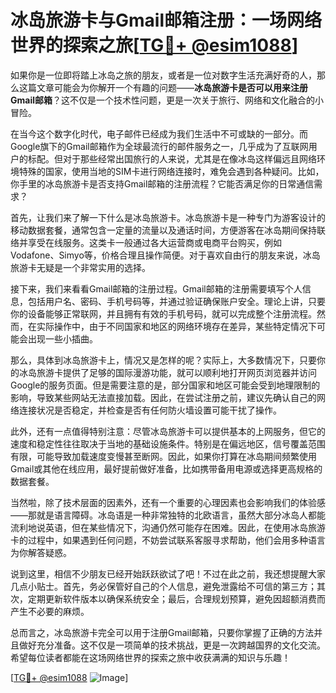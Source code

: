 # 冰岛旅游卡与Gmail邮箱注册：一场网络世界的探索之旅[[TG💪+ @esim1088](https://t.me/s/esim1088)]

如果你是一位即将踏上冰岛之旅的朋友，或者是一位对数字生活充满好奇的人，那么这篇文章可能会为你解开一个有趣的问题——**冰岛旅游卡是否可以用来注册Gmail邮箱**？这不仅是一个技术性问题，更是一次关于旅行、网络和文化融合的小冒险。

在当今这个数字化时代，电子邮件已经成为我们生活中不可或缺的一部分。而Google旗下的Gmail邮箱作为全球最流行的邮件服务之一，几乎成为了互联网用户的标配。但对于那些经常出国旅行的人来说，尤其是在像冰岛这样偏远且网络环境特殊的国家，使用当地的SIM卡进行网络连接时，难免会遇到各种疑问。比如，你手里的冰岛旅游卡是否支持Gmail邮箱的注册流程？它能否满足你的日常通信需求？

首先，让我们来了解一下什么是冰岛旅游卡。冰岛旅游卡是一种专门为游客设计的移动数据套餐，通常包含一定量的流量以及通话时间，方便游客在冰岛期间保持联络并享受在线服务。这类卡一般通过各大运营商或电商平台购买，例如Vodafone、Simyo等，价格合理且操作简便。对于喜欢自由行的朋友来说，冰岛旅游卡无疑是一个非常实用的选择。

接下来，我们来看看Gmail邮箱的注册过程。Gmail邮箱的注册需要填写个人信息，包括用户名、密码、手机号码等，并通过验证确保账户安全。理论上讲，只要你的设备能够正常联网，并且拥有有效的手机号码，就可以完成整个注册流程。然而，在实际操作中，由于不同国家和地区的网络环境存在差异，某些特定情况下可能会出现一些小插曲。

那么，具体到冰岛旅游卡上，情况又是怎样的呢？实际上，大多数情况下，只要你的冰岛旅游卡提供了足够的国际漫游功能，就可以顺利地打开网页浏览器并访问Google的服务页面。但是需要注意的是，部分国家和地区可能会受到地理限制的影响，导致某些网站无法直接加载。因此，在尝试注册之前，建议先确认自己的网络连接状况是否稳定，并检查是否有任何防火墙设置可能干扰了操作。

此外，还有一点值得特别注意：尽管冰岛旅游卡可以提供基本的上网服务，但它的速度和稳定性往往取决于当地的基础设施条件。特别是在偏远地区，信号覆盖范围有限，可能导致加载速度变慢甚至断网。因此，如果你打算在冰岛期间频繁使用Gmail或其他在线应用，最好提前做好准备，比如携带备用电源或选择更高规格的数据套餐。

当然啦，除了技术层面的因素外，还有一个重要的心理因素也会影响我们的体验感——那就是语言障碍。冰岛语是一种非常独特的北欧语言，虽然大部分冰岛人都能流利地说英语，但在某些情况下，沟通仍然可能存在困难。因此，在使用冰岛旅游卡的过程中，如果遇到任何问题，不妨尝试联系客服寻求帮助，他们会用多种语言为你解答疑惑。

说到这里，相信不少朋友已经开始跃跃欲试了吧！不过在此之前，我还想提醒大家几点小贴士。首先，务必保管好自己的个人信息，避免泄露给不可信的第三方；其次，定期更新软件版本以确保系统安全；最后，合理规划预算，避免因超额消费而产生不必要的麻烦。

总而言之，冰岛旅游卡完全可以用于注册Gmail邮箱，只要你掌握了正确的方法并且做好充分准备。这不仅是一项简单的技术挑战，更是一次跨越国界的文化交流。希望每位读者都能在这场网络世界的探索之旅中收获满满的知识与乐趣！

[[TG💪+ @esim1088](https://t.me/s/esim1088) ![Image](https://i.postimg.cc/4NQfJmqS/Snipaste-2025-05-13-00-14-12.png)]